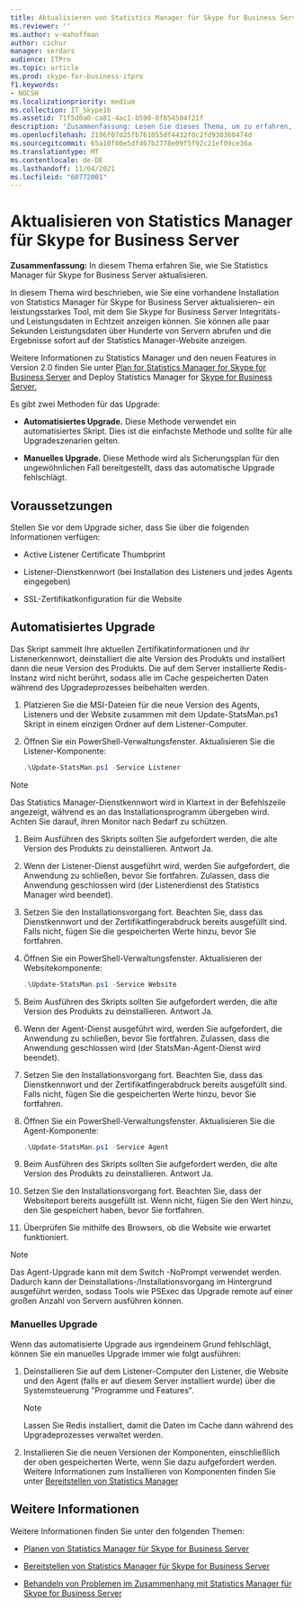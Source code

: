 ```yaml
---
title: Aktualisieren von Statistics Manager für Skype for Business Server
ms.reviewer: ''
ms.author: v-mahoffman
author: cichur
manager: serdars
audience: ITPro
ms.topic: article
ms.prod: skype-for-business-itpro
f1.keywords:
- NOCSH
ms.localizationpriority: medium
ms.collection: IT_Skype16
ms.assetid: 71f5d0a0-ca81-4ac1-b590-8f854504f21f
description: 'Zusammenfassung: Lesen Sie dieses Thema, um zu erfahren, wie Sie Statistics Manager für Skype for Business Server aktualisieren.'
ms.openlocfilehash: 2196f07d25fb761055df4432f0c2fd930368474d
ms.sourcegitcommit: 65a10f80e5dfd67b2778e09f5f92c21ef09ce36a
ms.translationtype: MT
ms.contentlocale: de-DE
ms.lasthandoff: 11/04/2021
ms.locfileid: "60772001"
---
```

# <a name="upgrade-statistics-manager-for-skype-for-business-server"></a>Aktualisieren von Statistics Manager für Skype for Business Server
 
**Zusammenfassung:** In diesem Thema erfahren Sie, wie Sie Statistics Manager für Skype for Business Server aktualisieren.
  
In diesem Thema wird beschrieben, wie Sie eine vorhandene Installation von Statistics Manager für Skype for Business Server aktualisieren– ein leistungsstarkes Tool, mit dem Sie Skype for Business Server Integritäts- und Leistungsdaten in Echtzeit anzeigen können. Sie können alle paar Sekunden Leistungsdaten über Hunderte von Servern abrufen und die Ergebnisse sofort auf der Statistics Manager-Website anzeigen. 
  
Weitere Informationen zu Statistics Manager und den neuen Features in Version 2.0 finden Sie unter [Plan for Statistics Manager for Skype for Business Server](plan.md) and Deploy Statistics Manager for [Skype for Business Server.](deploy.md)
  
Es gibt zwei Methoden für das Upgrade:
  
- **Automatisiertes Upgrade.** Diese Methode verwendet ein automatisiertes Skript. Dies ist die einfachste Methode und sollte für alle Upgradeszenarien gelten.
    
- **Manuelles Upgrade.** Diese Methode wird als Sicherungsplan für den ungewöhnlichen Fall bereitgestellt, dass das automatische Upgrade fehlschlägt.
    
## <a name="prerequisites"></a>Voraussetzungen

Stellen Sie vor dem Upgrade sicher, dass Sie über die folgenden Informationen verfügen:
  
- Active Listener Certificate Thumbprint
    
- Listener-Dienstkennwort (bei Installation des Listeners und jedes Agents eingegeben)
    
- SSL-Zertifikatkonfiguration für die Website
    
## <a name="automated-upgrade"></a>Automatisiertes Upgrade

Das Skript sammelt Ihre aktuellen Zertifikatinformationen und ihr Listenerkennwort, deinstalliert die alte Version des Produkts und installiert dann die neue Version des Produkts. Die auf dem Server installierte Redis-Instanz wird nicht berührt, sodass alle im Cache gespeicherten Daten während des Upgradeprozesses beibehalten werden.
  
1. Platzieren Sie die MSI-Dateien für die neue Version des Agents, Listeners und der Website zusammen mit dem Update-StatsMan.ps1 Skript in einem einzigen Ordner auf dem Listener-Computer.
    
2. Öffnen Sie ein PowerShell-Verwaltungsfenster. Aktualisieren Sie die Listener-Komponente:
    
   ```PowerShell
   .\Update-StatsMan.ps1 -Service Listener
   ```

> [!NOTE]
> Das Statistics Manager-Dienstkennwort wird in Klartext in der Befehlszeile angezeigt, während es an das Installationsprogramm übergeben wird. Achten Sie darauf, ihren Monitor nach Bedarf zu schützen. 
  
1. Beim Ausführen des Skripts sollten Sie aufgefordert werden, die alte Version des Produkts zu deinstallieren. Antwort Ja.
    
2. Wenn der Listener-Dienst ausgeführt wird, werden Sie aufgefordert, die Anwendung zu schließen, bevor Sie fortfahren. Zulassen, dass die Anwendung geschlossen wird (der Listenerdienst des Statistics Manager wird beendet).
    
3. Setzen Sie den Installationsvorgang fort. Beachten Sie, dass das Dienstkennwort und der Zertifikatfingerabdruck bereits ausgefüllt sind. Falls nicht, fügen Sie die gespeicherten Werte hinzu, bevor Sie fortfahren.
    
4. Öffnen Sie ein PowerShell-Verwaltungsfenster. Aktualisieren der Websitekomponente:
    
   ```PowerShell
   .\Update-StatsMan.ps1 -Service Website
   ```

5. Beim Ausführen des Skripts sollten Sie aufgefordert werden, die alte Version des Produkts zu deinstallieren. Antwort Ja.
    
6. Wenn der Agent-Dienst ausgeführt wird, werden Sie aufgefordert, die Anwendung zu schließen, bevor Sie fortfahren. Zulassen, dass die Anwendung geschlossen wird (der StatsMan-Agent-Dienst wird beendet).
    
7. Setzen Sie den Installationsvorgang fort. Beachten Sie, dass das Dienstkennwort und der Zertifikatfingerabdruck bereits ausgefüllt sind. Falls nicht, fügen Sie die gespeicherten Werte hinzu, bevor Sie fortfahren.
    
8. Öffnen Sie ein PowerShell-Verwaltungsfenster. Aktualisieren Sie die Agent-Komponente:
    
   ```PowerShell
   .\Update-StatsMan.ps1 -Service Agent
   ```

9. Beim Ausführen des Skripts sollten Sie aufgefordert werden, die alte Version des Produkts zu deinstallieren. Antwort Ja.
    
10. Setzen Sie den Installationsvorgang fort. Beachten Sie, dass der Websiteport bereits ausgefüllt ist. Wenn nicht, fügen Sie den Wert hinzu, den Sie gespeichert haben, bevor Sie fortfahren.
    
11. Überprüfen Sie mithilfe des Browsers, ob die Website wie erwartet funktioniert.
    
> [!NOTE]
> Das Agent-Upgrade kann mit dem Switch -NoPrompt verwendet werden. Dadurch kann der Deinstallations-/Installationsvorgang im Hintergrund ausgeführt werden, sodass Tools wie PSExec das Upgrade remote auf einer großen Anzahl von Servern ausführen können. 
  
### <a name="manual-upgrade"></a>Manuelles Upgrade

Wenn das automatisierte Upgrade aus irgendeinem Grund fehlschlägt, können Sie ein manuelles Upgrade immer wie folgt ausführen:
  
1. Deinstallieren Sie auf dem Listener-Computer den Listener, die Website und den Agent (falls er auf diesem Server installiert wurde) über die Systemsteuerung "Programme und Features". 
    
    > [!NOTE]
    >  Lassen Sie Redis installiert, damit die Daten im Cache dann während des Upgradeprozesses verwaltet werden.
  
2. Installieren Sie die neuen Versionen der Komponenten, einschließlich der oben gespeicherten Werte, wenn Sie dazu aufgefordert werden. Weitere Informationen zum Installieren von Komponenten finden Sie unter [Bereitstellen von Statistics Manager](deploy.md#BKMK_Deploy)

    
## <a name="for-more-information"></a>Weitere Informationen
<a name="BKMK_Fixed"> </a>

Weitere Informationen finden Sie unter den folgenden Themen:
  
- [Planen von Statistics Manager für Skype for Business Server](plan.md)
    
- [Bereitstellen von Statistics Manager für Skype for Business Server](deploy.md)
    
- [Behandeln von Problemen im Zusammenhang mit Statistics Manager für Skype for Business Server](troubleshoot.md)
